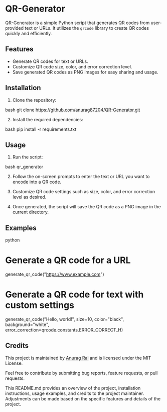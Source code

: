 # QR-Generator

QR-Generator is a simple Python script that generates QR codes from user-provided text or URLs. It utilizes the `qrcode` library to create QR codes quickly and efficiently.

## Features

- Generate QR codes for text or URLs.
- Customize QR code size, color, and error correction level.
- Save generated QR codes as PNG images for easy sharing and usage.

## Installation

1. Clone the repository:

bash
git clone https://github.com/anurag87204/QR-Generator.git

2. Install the required dependencies:

bash
pip install -r requirements.txt

## Usage

1. Run the script:

bash
 qr_generator

2. Follow the on-screen prompts to enter the text or URL you want to encode into a QR code.

3. Customize QR code settings such as size, color, and error correction level as desired.

4. Once generated, the script will save the QR code as a PNG image in the current directory.

## Examples

python
# Generate a QR code for a URL
generate_qr_code("https://www.example.com")

# Generate a QR code for text with custom settings
generate_qr_code("Hello, world!", size=10, color="black", background="white", error_correction=qrcode.constants.ERROR_CORRECT_H)

## Credits

This project is maintained by [Anurag Rai](https://github.com/anurag87204) and is licensed under the MIT License. 

Feel free to contribute by submitting bug reports, feature requests, or pull requests.

This README.md provides an overview of the project, installation instructions, usage examples, and credits to the project maintainer. Adjustments can be made based on the specific features and details of the project.
